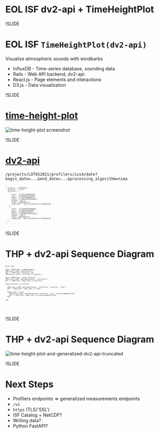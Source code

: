 # EOL ISF dv2-api + TimeHeightPlot

!SLIDE

# EOL ISF `TimeHeightPlot(dv2-api)`

Visualize atmospheric sounds with windbarbs

- InfluxDB - Time-series database, sounding data
- Rails - Web API backend, dv2-api
- React.js - Page elements and interactions
- D3.js - Data visualization

!SLIDE

# [time-height-plot](http://datavis.eol.ucar.edu/time-height-plot/)

![time-height-plot screenshot](images/time-height-plot.png)

!SLIDE

# [dv2-api](https://ncar.github.io/dv2-api/api/swagger-ui/)

`/projects/LOTOS2021/profilers/iss4/date?begin_date=...&end_date=...&processing_algorithm=nima`

<pre class="code-wrapper" style="font-size: 0.4em;">
<code class="json hls">{
  "project": "LOTOS2021",
  "profiler": "iss4",
  "profiles": [
    {
      "snrw": -6.373717308044434,
      "wdir": -76.05693817138672,
      "wspd": 7.4213714599609375,
      "wvert": 0.12067867815494537,
      "height": 252.0,
      "time": 1635447622.0,
      "humanTime": "2021-10-28T19:00:22.000+00:00"
    },
    {
      "snrw": -14.623616218566895,
      "wdir": -79.0997314453125,
      "wspd": 8.26481819152832,
      "wvert": 0.02250278741121292,
      "height": 350.0,
      "time": 1635447622.0,
      "humanTime": "2021-10-28T19:00:22.000+00:00"
    }
  }
}
</code>
</pre>

!SLIDE

# THP + dv2-api Sequence Diagram

<pre class="code-wrapper" style="font-size: 0.4em;">
<code class="plaintext hls">Actor User

User->+THPClient: loadRootPage()
THPClient->+API: getProjects()
API-->-THPClient: projects.json
THPClient->-User: list.html => projects

User->+THPClient: select(project)
THPClient->+API: getTags(project, 'profilers')
API-->-THPClient: tags.json => profilers

loop profilers => profiler

  THPClient->+API: getTags(project, 'profilers', profiler, 'site')
  API-->-THPClient: tags.json => sites

  loop sites => site
    THPClient->+API: getTags(project, profiler, site, 'processingAlgorithm')
    API-->-THPClient: tags.json => processingAlgorithms
  end

end
</pre>
</code>

!SLIDE

# THP + dv2-api Sequence Diagram

![time-height-plot-and-generalized-dv2-api-truncated](images/time-height-plot-and-generalized-dv2-api-truncated.png)

!SLIDE

# Next Steps

- Profilers endpoints => generalized measurements endpoints
- `/v1`
- `https` (TLS/'SSL')
- ISF Catalog + NetCDF?
- Writing data?
- Python FastAPI?
